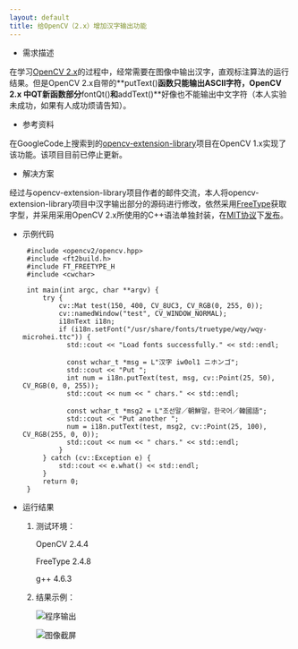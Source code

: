 ```yaml
---
layout: default
title: 给OpenCV（2.x）增加汉字输出功能
---
```

 - 需求描述

在学习[OpenCV 2.x][1]的过程中，经常需要在图像中输出汉字，直观标注算法的运行结果。但是OpenCV 2.x自带的**putText()**函数只能输出ASCII字符，OpenCV 2.x 中QT新函数部分**fontQt()**和**addText()**好像也不能输出中文字符（本人实验未成功，如果有人成功烦请告知）。

 - 参考资料

在GoogleCode上搜索到的[opencv-extension-library][2]项目在OpenCV 1.x实现了该功能。该项目目前已停止更新。

 - 解决方案

经过与opencv-extension-library项目作者的邮件交流，本人将opencv-extension-library项目中汉字输出部分的源码进行修改，依然采用[FreeType][3]获取字型，并采用采用OpenCV 2.x所使用的C++语法单独封装，在[MIT协议][4]下[发布][5]。

 - 示例代码

        #include <opencv2/opencv.hpp>
        #include <ft2build.h>
        #include FT_FREETYPE_H
        #include <cwchar>
    
        int main(int argc, char **argv) {
            try {
                cv::Mat test(150, 400, CV_8UC3, CV_RGB(0, 255, 0));
                cv::namedWindow("test", CV_WINDOW_NORMAL);
                i18nText i18n;
                if (i18n.setFont("/usr/share/fonts/truetype/wqy/wqy-microhei.ttc")) {
                  std::cout << "Load fonts successfully." << std::endl;
            
                  const wchar_t *msg = L"汉字 iw0ol1 ニホンゴ";
                  std::cout << "Put ";
                  int num = i18n.putText(test, msg, cv::Point(25, 50), CV_RGB(0, 0, 255));
                  std::cout << num << " chars." << std::endl;
            
                  const wchar_t *msg2 = L"조선말／朝鮮말，한국어／韓國語";
                  std::cout << "Put another ";
                  num = i18n.putText(test, msg2, cv::Point(25, 100), CV_RGB(255, 0, 0));
                  std::cout << num << " chars." << std::endl;
                }
            } catch (cv::Exception e) {
                std::cout << e.what() << std::endl;
            }
            return 0;
        }

 - 运行结果

    1. 测试环境：

    	OpenCV 2.4.4

    	FreeType 2.4.8

    	g++ 4.6.3

    2. 结果示例：

    	![程序输出](../../../img/2014-07-01-a.png)

    	![图像截屏](../../../img/2014-07-01-b.png)


  [1]: http://opencv.org/ "OpenCV"
  [2]: https://code.google.com/p/opencv-extension-library/ "opencv-extension-library"
  [3]: http://www.freetype.org/ "FreeType"
  [4]: http://mit-license.org/ "MIT License"
  [5]: https://github.com/zhh-cui/i18nText "i18nText"

